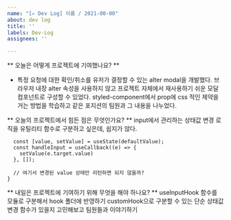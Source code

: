 ```yaml
---
name: "[✍️ Dev Log] 이름 / 2021-00-00"
about: dev log
title: ''
labels: Dev-Log
assignees: ''

---
```


** 오늘은 어떻게 프로젝트에 기여했나요? **
* 특정 요청에 대한 확인/취소를 유저가 결정할 수 있는 alter modal을 개발했다. 브라우저 내장 alter 속성을 사용하지 않고 프로젝트 자체에서 재사용하기 쉬운 모달 컴포넌트로 구성할 수 있었다.
styled-component에서 prop에 css 적인 제약을 거는 방법을 학습하고 같은 포지션의 팀원과 그 내용을 나누었다.

** 오늘의 프로젝트에서 힘든 점은 무엇인가요? **
input에서 관리하는 상태값 변경 로직을 유틸리티 함수로 구분하고 싶은데, 쉽지가 않다.
``` const useInputHook = (defaultValue) => {
  const [value, setValue] = useState(defaultValue);
  const handleInput = useCallback((e) => {
    setValue(e.target.value)
  }, []);

  // 여기서 변경된 value 상태만 리턴하면 되지 않을까?
}
```

** 내일은 프로젝트에 기여하기 위해 무엇을 해야 하나요? **
 useInputHook 함수를 모듈로 구분해서 hook 폴더에 반영하기
 customHook으로 구분할 수 있는 단순 상태값 변경 함수가 있을지 고민해보고 팀원들과 이야기하기
